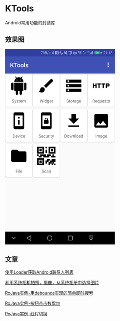 # KTools
Android常用功能的封装库

## 效果图
<img src="/capture/home_page.png" width="360" height="640" alt="首页"/>


## 文章
[使用Loader获取Android联系人列表](http://www.jianshu.com/p/b5147124590e)

[利用系统相机拍照，摄像，从系统相册中选择图片](http://www.jianshu.com/p/4afa67766ea4)

[RxJava实例-用debounce实现的简单即时搜索](http://www.jianshu.com/p/0f9ccb53f23b)

[RxJava实例-按钮点击数累加](http://www.jianshu.com/p/c1d559161d78)

[RxJava实例-线程切换](http://www.jianshu.com/p/6620c9651dc9)

